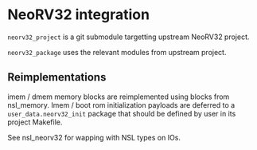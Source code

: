 # NeoRV32 integration

`neorv32_project` is a git submodule targetting upstream NeoRV32 project.

`neorv32_package` uses the relevant modules from upstream project.

## Reimplementations

imem / dmem memory blocks are reimplemented using blocks from
nsl_memory. Imem / boot rom initialization payloads are deferred to a
`user_data.neorv32_init` package that should be defined by user in its
project Makefile.

See nsl_neorv32 for wapping with NSL types on IOs.

